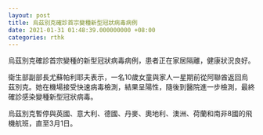```yaml
---
layout: post
title: 烏茲別克確診首宗變種新型冠狀病毒病例
date: 2021-01-31 01:48:39.000000000 +08:00
categories: rthk
---
```


烏茲別克確診首宗變種的新型冠狀病毒病例，患者正在家居隔離，健康狀況良好。

衛生部副部長尤蘇帕利耶夫表示，一名10歲女童與家人一星期前從阿聯酋返回烏茲別克。她在機場接受快速病毒檢測，結果呈陽性，隨後到醫院進一步檢測，最終確診感染變種新型冠狀病毒。

烏茲別克暫停與英國、意大利、德國、丹麥、奧地利、澳洲、荷蘭和南非8國的飛機航班，直至3月1日。
